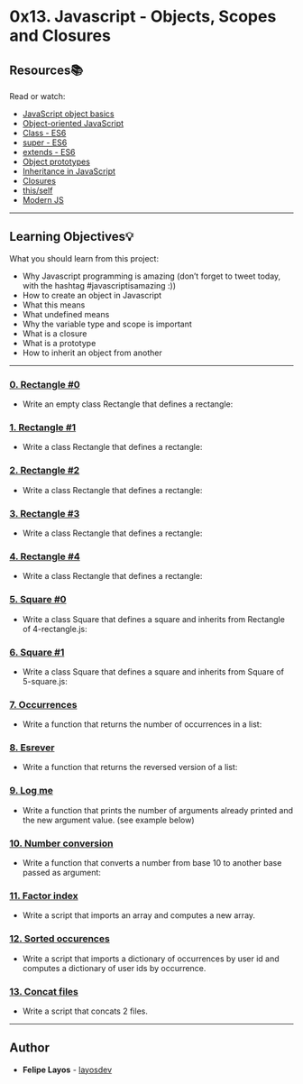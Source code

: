 # 0x13. Javascript - Objects, Scopes and Closures

## Resources:books:
Read or watch:
* [JavaScript object basics](https://intranet.hbtn.io/rltoken/OJ4pU6uHwfCrAclbZsk_Hg)
* [Object-oriented JavaScript](https://intranet.hbtn.io/rltoken/Uqv-UMsBUpHWQZXBf5fn0g)
* [Class - ES6](https://intranet.hbtn.io/rltoken/zMWxOmGWEsOCldCKeDswCA)
* [super - ES6](https://intranet.hbtn.io/rltoken/DTMKogwFYEgUnpLrNvTcfQ)
* [extends - ES6](https://intranet.hbtn.io/rltoken/fh2JHfNNa-HLnmfSdOo9TA)
* [Object prototypes](https://intranet.hbtn.io/rltoken/lrlwnQMM82RimJJcfLao5w)
* [Inheritance in JavaScript](https://intranet.hbtn.io/rltoken/LDpXxzBrdmmXAHoNrWwLxg)
* [Closures](https://intranet.hbtn.io/rltoken/qDa7F8060Jlhe3DZZitY4A)
* [this/self](https://intranet.hbtn.io/rltoken/ockP7FQKKmTRvfeAHw-XSw)
* [Modern JS](https://intranet.hbtn.io/rltoken/22mdHf9KeFhRQrLP-e1hPw)

---
## Learning Objectives:bulb:
What you should learn from this project:

* Why Javascript programming is amazing (don’t forget to tweet today, with the hashtag #javascriptisamazing :))
* How to create an object in Javascript
* What this means
* What undefined means 
* Why the variable type and scope is important
* What is a closure
* What is a prototype
* How to inherit an object from another

---

### [0. Rectangle #0](./0-rectangle.js)
* Write an empty class Rectangle that defines a rectangle:


### [1. Rectangle #1](./1-rectangle.js)
* Write a class Rectangle that defines a rectangle:


### [2. Rectangle #2](./2-rectangle.js)
* Write a class Rectangle that defines a rectangle:


### [3. Rectangle #3](./3-rectangle.js)
* Write a class Rectangle that defines a rectangle:


### [4. Rectangle #4](./4-rectangle.js)
* Write a class Rectangle that defines a rectangle:


### [5. Square #0](./5-square.js)
* Write a class Square that defines a square and inherits from Rectangle of 4-rectangle.js:


### [6. Square #1](./6-square.js)
* Write a class Square that defines a square and inherits from Square of 5-square.js:


### [7. Occurrences](./7-occurrences.js)
* Write a function that returns the number of occurrences in a list:


### [8. Esrever](./8-esrever.js)
* Write a function that returns the reversed version of a list:


### [9. Log me](./9-logme.js)
* Write a function that prints the number of arguments already printed and the new argument value. (see example below)


### [10. Number conversion](./10-converter.js)
* Write a function that converts a number from base 10 to another base passed as argument:


### [11. Factor index](./100-map.js)
* Write a script that imports an array and computes a new array.


### [12. Sorted occurences](./101-sorted.js)
* Write a script that imports a dictionary of occurrences by user id and computes a dictionary of user ids by occurrence.


### [13. Concat files](./102-concat.js)
* Write a script that concats 2 files.

---

## Author
* **Felipe Layos** - [layosdev](https://github.com/layosdev)
